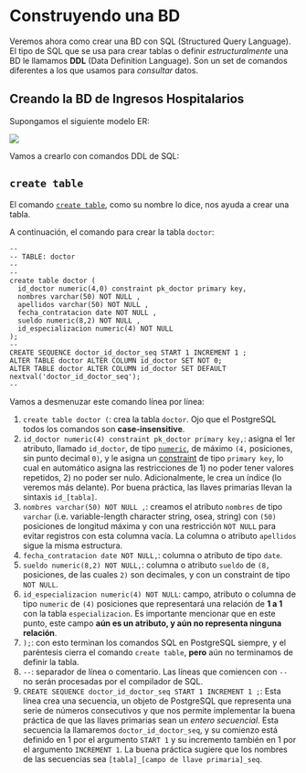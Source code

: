 # Construyendo una BD
Veremos ahora como crear una BD con SQL (Structured Query Language). El tipo de SQL que se usa para crear tablas o definir _estructuralmente_ una BD le llamamos **DDL** (Data Definition Language). Son un set de comandos diferentes a los que usamos para _consultar_ datos.

## Creando la BD de Ingresos Hospitalarios

Supongamos el siguiente modelo ER:

![](https://imgur.com/jSJufNt.png)

Vamos a crearlo con comandos DDL de SQL:

## `create table`
El comando [`create table`](https://www.postgresql.org/docs/9.1/sql-createtable.html), como su nombre lo dice, nos ayuda a crear una tabla.

A continuación, el comando para crear la tabla `doctor`:

```
--
-- TABLE: doctor
-- 
--  
create table doctor (
  id_doctor numeric(4,0) constraint pk_doctor primary key,
  nombres varchar(50) NOT NULL ,
  apellidos varchar(50) NOT NULL ,
  fecha_contratacion date NOT NULL ,
  sueldo numeric(8,2) NOT NULL ,
  id_especializacion numeric(4) NOT NULL 
);
--
CREATE SEQUENCE doctor_id_doctor_seq START 1 INCREMENT 1 ;
ALTER TABLE doctor ALTER COLUMN id_doctor SET NOT 0;
ALTER TABLE doctor ALTER COLUMN id_doctor SET DEFAULT nextval('doctor_id_doctor_seq');
--
```

Vamos a desmenuzar este comando línea por línea:

1. `create table doctor (`: crea la tabla `doctor`. Ojo que el PostgreSQL todos los comandos son **case-insensitive**.
2. `id_doctor numeric(4) constraint pk_doctor primary key,`: asigna el 1er atributo, llamado `id_doctor`, de tipo [`numeric`](https://www.postgresql.org/docs/9.1/datatype-numeric.html), de máximo `(4,` posiciones, sin punto decimal `0)`, y le asigna un [constraint](https://www.postgresql.org/docs/9.4/ddl-constraints.html) de tipo `primary key`, lo cual en automático asigna las restricciones de 1) no poder tener valores repetidos, 2) no poder ser nulo. Adicionalmente, le crea un índice (lo veremos más delante). Por buena práctica, las llaves primarias llevan la sintaxis `id_[tabla]`.
3. `nombres varchar(50) NOT NULL ,`: creamos el atributo `nombres` de tipo `varchar` (i.e. variable-length character string, osea, string) con `(50)` posiciones de longitud máxima y con una restricción `NOT NULL` para evitar registros con esta columna vacía. La columna o atributo `apellidos` sigue la misma estructura.
4. `fecha_contratacion date NOT NULL,`: columna o atributo de tipo `date`.
5. `sueldo numeric(8,2) NOT NULL,`: columna o atributo `sueldo` de `(8,` posiciones, de las cuales `2)` son decimales, y con un constraint de tipo `NOT NULL`.
6. `id_especializacion numeric(4) NOT NULL`: campo, atributo o columna de tipo `numeric` de `(4)` posiciones que representará una relación de **1 a 1** con la tabla `especializacion`. Es importante mencionar que en este punto, este campo **aún es un atributo, y aún no representa ninguna relación**.
7. `);`: con esto terminan los comandos SQL en PostgreSQL siempre, y el paréntesis cierra el comando `create table`, **pero** aún no terminamos de definir la tabla.
8. `--`: separador de línea o comentario. Las líneas que comiencen con `--` no serán procesadas por el compilador de SQL.
9. `CREATE SEQUENCE doctor_id_doctor_seq START 1 INCREMENT 1 ;`: Esta línea crea una secuencia, un objeto de PostgreSQL que representa una serie de números consecutivos y que nos permite implementar la buena práctica de que las llaves primarias sean un _entero secuencial_. Esta secuencia la llamaremos `doctor_id_doctor_seq`, y su comienzo está definido en 1 por el argumento `START 1` y su incremento también en 1 por el argumento `INCREMENT 1`. La buena práctica sugiere que los nombres de las secuencias sea `[tabla]_[campo de llave primaria]_seq`.


